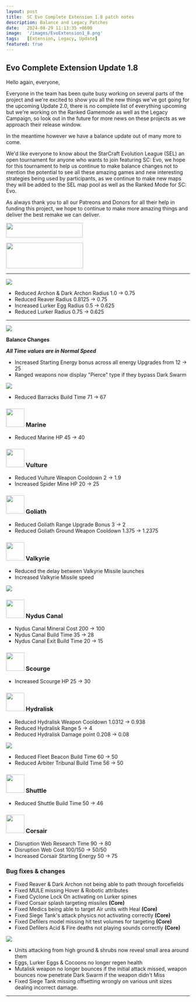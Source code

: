 ```yaml
---
layout: post
title:  SC Evo Complete Extension 1.8 patch notes
description: Balance and Legacy Patches
date:   2024-08-29 11:13:35 +0600
image:  '/images/EvoExtension1_8.png'
tags:   [Extension, Legacy, Update]
featured: true
---
```


## Evo Complete Extension Update 1.8

Hello again, everyone,

Everyone in the team has been quite busy working on several parts of the project and we're excited to show you all the new things we've got going for the upcoming Update 2.0, there is no complete list of everything upcoming but we're working on the Ranked Gamemode as well as the Legacy Campaign, so look out in the future for more news on these projects as we approach their release window.

In the meantime however we have a balance update out of many more to come.

We'd like everyone to know about the StarCraft Evolution League (SEL) an open tournament for anyone who wants to join featuring SC: Evo, we hope for this tournament to help us continue to make balance changes not to mention the potential to see all these amazing games and new interesting strategies being used by participants, as we continue to make new maps they will be added to the SEL map pool as well as the Ranked Mode for SC: Evo.

As always thank you to all our Patreons and Donors for all their help in funding this project, we hope to continue to make more amazing things and deliver the best remake we can deliver.

<a href="https://paypal.me/KopruluKat/"><img src="{{site.baseurl}}/images/blue.png" width="210" height="40"></a> 

<a href="https://www.patreon.com/TeamKopruluSC2"><img src="{{site.baseurl}}/images/becomeAPatronBanner.png" width="211" height="70"></a> 

***

![]({{site.baseurl}}/images/Divider_CoreMods.png)

- Reduced Archon & Dark Archon Radius 1.0 -> 0.75
- Reduced Reaver Radius 0.8125 -> 0.75
- Increased Lurker Egg Radius 0.5 -> 0.625
- Reduced Lurker Radius 0.75 -> 0.625

***

![]({{site.baseurl}}/images/Divider_Extension.png)

**Balance Changes**

***All Time values are in Normal Speed***

- Increased Starting Energy bonus across all energy Upgrades from 12 -> 25
- Ranged weapons now display "Pierce" type if they bypass Dark Swarm

![]({{site.baseurl}}/images/Divider_Terran.png)


- Reduced Barracks Build Time 71 -> 67

### <img src="{{site.baseurl}}/images/btn-unit-terran-marine@scbw.png" width="50" height="50"> Marine

- Reduced Marine HP 45 -> 40

### <img src="{{site.baseurl}}/images/btn-unit-terran-vulture@scbw.png" width="50" height="50"> Vulture

- Reduced Vulture Weapon Cooldown 2 -> 1.9
- Increased Spider Mine HP 20 -> 25

### <img src="{{site.baseurl}}/images/btn-unit-terran-goliath@scbw.png" width="50" height="50"> Goliath

- Reduced Goliath Range Upgrade Bonus 3 -> 2
- Reduced Goliath Ground Weapon Cooldown 1.375 -> 1.2375

### <img src="{{site.baseurl}}/images/btn-unit-terran-valkyrie@scbw.png" width="50" height="50"> Valkyrie

- Reduced the delay between Valkyrie Missile launches
- Increased Valkyrie Missile speed

![]({{site.baseurl}}/images/Divider_Zerg.png)

### <img src="{{site.baseurl}}/images/btn-building-zerg-nydusnetwork.png" width="50" height="50"> Nydus Canal

- Nydus Canal Mineral Cost 200 -> 100
- Nydus Canal Build Time 35 -> 28
- Nydus Canal Exit Build Time 20 -> 15

### <img src="{{site.baseurl}}/images/btn-unit-zerg-scourge.png" width="50" height="50"> Scourge

- Increased Scourge HP 25 -> 30

### <img src="{{site.baseurl}}/images/btn-unit-zerg-hydralisk@scbw.png" width="50" height="50"> Hydralisk

- Reduced Hydralisk Weapon Cooldown 1.0312 -> 0.938
- Reduced Hydralisk Range 5 -> 4
- Reduced Hydralisk Damage point 0.208 -> 0.08


![]({{site.baseurl}}/images/Divider_Protoss.png)

- Reduced Fleet Beacon  Build Time 60 -> 50
- Reduced Arbiter Tribunal Build Time 56 -> 50

### <img src="{{site.baseurl}}/images/btn-unit-protoss-ShuttleSCBW.png" width="50" height="50"> Shuttle

- Reduced Shuttle Build Time 50 -> 46

### <img src="{{site.baseurl}}/images/btn-unit-protoss-corsair.png" width="50" height="50"> Corsair

- Disruption Web Research Time 90 -> 80
- Disruption Web Cost 100/150 -> 50/50
- Increased Corsair Starting Energy 50 -> 75

### Bug fixes & changes
- Fixed Reaver & Dark Archon not being able to path through forcefields
- Fixed MULE missing Hover & Robotic attributes
- Fixed Cyclone Lock On activating on Lurker spines
- Fixed Corsair splash targeting missiles __(Core)__
- Fixed Medics being able to target Air units with Heal __(Core)__
- Fixed Siege Tank's attack physics not activating correctly __(Core)__
- Fixed Defilers model missing hit test volumes for targeting __(Core)__
- Fixed Defilers Acid & Fire deaths not playing sounds correctly __(Core)__

![]({{site.baseurl}}/images/Divider_Legacy.png)

- Units attacking from high ground & shrubs now reveal small area around them
- Eggs, Lurker Eggs & Cocoons no longer regen health
- Mutalisk weapon no longer bounces if the initial attack missed, weapon bounces now penetrate Dark Swarm if the weapon didn't Miss
- Fixed Siege Tank missing offsetting wrongly on various unit sizes dealing incorrect damage.

***

